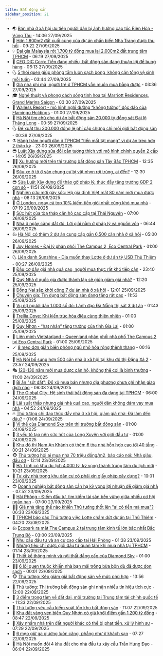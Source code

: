 ```yaml
---
title: Bất động sản
sidebar_position: 21
---
```


<!-- dantri-bat-dong-san:START -->
- 🌏 [Bán nhà ở xã hội ưu tiên người dân bị ảnh hưởng cao tốc Biên Hòa - Vũng Tàu](https://dantri.com.vn/bat-dong-san/ban-nha-o-xa-hoi-uu-tien-nguoi-dan-bi-anh-huong-cao-toc-bien-hoa-vung-tau-20250927175631426.htm) - 14:06 27/09/2025
- 👹 [Hơn 1.800m2 đất cuối cùng của dự án chắn biển Nha Trang được thu hồi](https://dantri.com.vn/bat-dong-san/hon-1800m2-dat-cuoi-cung-cua-du-an-chan-bien-nha-trang-duoc-thu-hoi-20250926103320692.htm) - 09:22 27/09/2025
- 💡 [Đại gia Malaysia rót 1.700 tỷ đồng mua lại 2.000m2 đất trung tâm TPHCM](https://dantri.com.vn/bat-dong-san/dai-gia-malaysia-rot-1700-ty-dong-mua-lai-2000m2-dat-trung-tam-tphcm-20250927121846623.htm) - 06:19 27/09/2025
- 🌋 [CEO DIC Corp: Tiền đang nhiều, bất động sản đang thuận lợi để bung hàng](https://dantri.com.vn/kinh-doanh/ceo-dic-corp-tien-dang-nhieu-bat-dong-san-dang-thuan-loi-de-bung-hang-20250927075601786.htm) - 06:13 27/09/2025
- 🌜 [5 thói quen giúp phòng tắm luôn sạch bong, không cần tổng vệ sinh mỗi tuần](https://dantri.com.vn/bat-dong-san/5-thoi-quen-giup-phong-tam-luon-sach-bong-khong-can-tong-ve-sinh-moi-tuan-20250925160005167.htm) - 03:44 27/09/2025
- 💃 [Giá nhà phi mã, người trẻ ở TPHCM vẫn muốn mua bằng được](https://dantri.com.vn/bat-dong-san/gia-nha-phi-ma-nguoi-tre-o-tphcm-van-muon-mua-bang-duoc-20250924063504363.htm) - 03:36 27/09/2025
- 🎓 [Nghệ thuật và phong cách sống tinh hoa tại Marriott Residences, Grand Marina Saigon](https://dantri.com.vn/bat-dong-san/nghe-thuat-va-phong-cach-song-tinh-hoa-tai-marriott-residences-grand-marina-saigon-20250927095728140.htm) - 03:30 27/09/2025
- 🌝 [Walless Resort - mô hình nghỉ dưỡng “không tường” độc đáo của Flamingo Holdings](https://dantri.com.vn/bat-dong-san/walless-resort-mo-hinh-nghi-duong-khong-tuong-doc-dao-cua-flamingo-holdings-20250926210944282.htm) - 01:00 27/09/2025
- 🧐 [Hà Nội tìm chủ cho dự án bất động sản 20.000 tỷ đồng sát Đại lộ Thăng Long](https://dantri.com.vn/bat-dong-san/ha-noi-tim-chu-cho-du-an-bat-dong-san-20000-ty-dong-sat-dai-lo-thang-long-20250927005249229.htm) - 00:59 27/09/2025
- 🌜 [Đề xuất thu 300.000 đồng lệ phí cấp chứng chỉ môi giới bất động sản](https://dantri.com.vn/bat-dong-san/de-xuat-thu-300000-dong-le-phi-cap-chung-chi-moi-gioi-bat-dong-san-20250927063625931.htm) - 00:39 27/09/2025
- ⚗️ [Hàng trăm người dân ở TPHCM &quot;tiền mất tật mang&quot; vì dự án treo hơn 2 thập kỷ](https://dantri.com.vn/bat-dong-san/hang-tram-nguoi-dan-o-tphcm-tien-mat-tat-mang-vi-du-an-treo-hon-2-thap-ky-20250926121851843.htm) - 23:00 26/09/2025
- 😎 [Luật Xây dựng sửa đổi cần tương thích với mô hình chính quyền 2 cấp](https://dantri.com.vn/bat-dong-san/luat-xay-dung-sua-doi-can-tuong-thich-voi-mo-hinh-chinh-quyen-2-cap-20250926194059024.htm) - 14:05 26/09/2025
- 🧑‍🏫 [Xu hướng mới trên thị trường bất động sản Tây Bắc TPHCM](https://dantri.com.vn/bat-dong-san/xu-huong-moi-tren-thi-truong-bat-dong-san-tay-bac-tphcm-20250926180618803.htm) - 12:35 26/09/2025
- 💪 [Đậu xe ô tô ở sân chung cư bị vật nhọn rơi trúng, ai đền?](https://dantri.com.vn/bat-dong-san/dau-xe-o-to-o-san-chung-cu-bi-vat-nhon-roi-trung-ai-den-20250926152151760.htm) - 12:30 26/09/2025
- 😎 [Sửa Luật Xây dựng để tháo gỡ pháp lý, thúc đẩy tăng trưởng GDP 2 con số](https://dantri.com.vn/bat-dong-san/sua-luat-xay-dung-de-thao-go-phap-ly-thuc-day-tang-truong-gdp-2-con-so-20250926140029910.htm) - 11:51 26/09/2025
- 🧠 [Nghiên cứu mới gây sốc: Hộ gia đình Việt mất 80 năm mới mua được nhà](https://dantri.com.vn/bat-dong-san/nghien-cuu-moi-gay-soc-ho-gia-dinh-viet-mat-80-nam-moi-mua-duoc-nha-20250926145619807.htm) - 08:13 26/09/2025
- 🧰 [Ở London, ngay cả top 10% kiếm tiền giỏi nhất cũng khó mua nhà](https://dantri.com.vn/bat-dong-san/o-london-ngay-ca-top-10-kiem-tien-gioi-nhat-cung-kho-mua-nha-20250920130527102.htm) - 07:19 26/09/2025
- 🤩 [Sức hút của tòa tháp căn hộ cao cấp tại Thái Nguyên](https://dantri.com.vn/bat-dong-san/suc-hut-cua-toa-thap-can-ho-cao-cap-tai-thai-nguyen-20250926111313974.htm) - 07:00 26/09/2025
- 🦆 [Nhà ở ngày càng đắt đỏ: Lời giải nằm ở pháp lý và nguồn vốn](https://dantri.com.vn/bat-dong-san/nha-o-ngay-cang-dat-do-loi-giai-nam-o-phap-ly-va-nguon-von-20250926125813330.htm) - 06:44 26/09/2025
- 👍 [Hà Nội có thêm 2 dự án cung cấp gần 6.500 căn nhà ở xã hội](https://dantri.com.vn/bat-dong-san/ha-noi-co-them-2-du-an-cung-cap-gan-6500-can-nha-o-xa-hoi-20250926103618927.htm) - 05:00 26/09/2025
- 🙉 [Joy Homes - Đại lý phân phối The Campus 2, Eco Central Park](https://dantri.com.vn/bat-dong-san/joy-homes-dai-ly-phan-phoi-the-campus-2-eco-central-park-20250925182549005.htm) - 01:00 26/09/2025
- 🌜 [Liên danh Sunshine - Dia muốn thay Lotte ở dự án tỷ USD Thủ Thiêm](https://dantri.com.vn/bat-dong-san/lien-danh-sunshine-dia-muon-thay-lotte-o-du-an-ty-usd-thu-thiem-20250922112756408.htm) - 00:27 26/09/2025
- 🌋 [Đầu cơ đẩy giá nhà quá cao, người mua thực rất khó tiếp cận](https://dantri.com.vn/bat-dong-san/dau-co-day-gia-nha-qua-cao-nguoi-mua-thuc-rat-kho-tiep-can-20250926015929145.htm) - 23:40 25/09/2025
- 🥰 [Quỹ Nhà ở quốc gia được thành lập sẽ giúp giảm giá nhà?](https://dantri.com.vn/bat-dong-san/quy-nha-o-quoc-gia-duoc-thanh-lap-se-giup-giam-gia-nha-20250925170235410.htm) - 12:20 25/09/2025
- 💯 [Đồng Nai sắp khởi công 7 dự án nhà ở xã hội](https://dantri.com.vn/bat-dong-san/dong-nai-sap-khoi-cong-7-du-an-nha-o-xa-hoi-20250925104336024.htm) - 12:01 25/09/2025
- 🤩 [Chuyên gia: Tín dụng bất động sản đang tăng rất cao](https://dantri.com.vn/bat-dong-san/chuyen-gia-tin-dung-bat-dong-san-dang-tang-rat-cao-20250925181148281.htm) - 11:53 25/09/2025
- 💄 [Vụ nợ người dân 1.000 sổ đỏ: Lãnh đạo Đà Nẵng thị sát 3 dự án](https://dantri.com.vn/bat-dong-san/vu-no-nguoi-dan-1000-so-do-lanh-dao-da-nang-thi-sat-3-du-an-20250924163046459.htm) - 01:43 25/09/2025
- 🦍 [Trellia Cove: Khi kiến trúc hòa điệu cùng thiên nhiên](https://dantri.com.vn/bat-dong-san/trellia-cove-khi-kien-truc-hoa-dieu-cung-thien-nhien-20250924225546666.htm) - 01:00 25/09/2025
- 🎡 [Quy Nhơn - “hạt nhân” tăng trưởng của tỉnh Gia Lai](https://dantri.com.vn/bat-dong-san/quy-nhon-hat-nhan-tang-truong-cua-tinh-gia-lai-20250924231240881.htm) - 01:00 25/09/2025
- 🐎 [Liên minh Vietstarland - Queenland phân phối nhà phố The Campus 2 tại Eco Central Park](https://dantri.com.vn/bat-dong-san/lien-minh-vietstarland-queenland-phan-phoi-nha-pho-the-campus-2-tai-eco-central-park-20250924224125091.htm) - 01:00 25/09/2025
- 🪄 [8 mẹo đơn giản biến phòng ngủ nhỏ hóa rộng thênh thang](https://dantri.com.vn/bat-dong-san/8-meo-don-gian-bien-phong-ngu-nho-hoa-rong-thenh-thang-20250923155642182.htm) - 00:16 25/09/2025
- 💼 [Hà Nội bổ sung hơn 500 căn nhà ở xã hội tại khu đô thị Đặng Xá 2](https://dantri.com.vn/bat-dong-san/ha-noi-bo-sung-hon-500-can-nha-o-xa-hoi-tai-khu-do-thi-dang-xa-2-20250924215014055.htm) - 23:57 24/09/2025
- 🎭 [120-130 năm mới mua được căn hộ, không thể coi là bình thường](https://dantri.com.vn/bat-dong-san/120-130-nam-moi-mua-duoc-can-ho-khong-the-coi-la-binh-thuong-20250924162659723.htm) - 11:00 24/09/2025
- 🐻 [Bí ẩn &quot;sốt đất&quot;: Đổ xô mua bán nhưng địa phương chưa ghi nhận giao dịch nào](https://dantri.com.vn/bat-dong-san/bi-an-sot-dat-do-xo-mua-ban-nhung-dia-phuong-chua-ghi-nhan-giao-dich-nao-20250924091940148.htm) - 06:08 24/09/2025
- 💃 [The Global City: Hệ sinh thái bất động sản đa dạng tại TPHCM](https://dantri.com.vn/bat-dong-san/the-global-city-he-sinh-thai-bat-dong-san-da-dang-tai-tphcm-20250924100054640.htm) - 06:00 24/09/2025
- 🦣 [Lãi suất thấp nhưng giá nhà quá cao, người dân không dám vay mua nhà](https://dantri.com.vn/bat-dong-san/lai-suat-thap-nhung-gia-nha-qua-cao-nguoi-dan-khong-dam-vay-mua-nha-20250923202122743.htm) - 04:52 24/09/2025
- 🔥 [Thủ tướng chỉ đạo thúc đẩy nhà ở xã hội, giảm giá nhà: Đã làm đến đâu?](https://dantri.com.vn/bat-dong-san/thu-tuong-chi-dao-thuc-day-nha-o-xa-hoi-giam-gia-nha-da-lam-den-dau-20250924060033241.htm) - 01:06 24/09/2025
- 🤩 [Vị thế của Diamond Sky trên thị trường bất động sản](https://dantri.com.vn/bat-dong-san/vi-the-cua-diamond-sky-tren-thi-truong-bat-dong-san-20250923211741648.htm) - 01:00 24/09/2025
- 🥳 [3 yếu tố tạo nên sức hút của Long Xuyên với giới đầu tư](https://dantri.com.vn/bat-dong-san/3-yeu-to-tao-nen-suc-hut-cua-long-xuyen-voi-gioi-dau-tu-20250923201145162.htm) - 01:00 24/09/2025
- 🤗 [Khu đô thị Nam An Khánh có thêm 6 tòa nhà hỗn hợp cao tới 40 tầng](https://dantri.com.vn/bat-dong-san/khu-do-thi-nam-an-khanh-co-them-6-toa-nha-hon-hop-cao-toi-40-tang-20250924011336246.htm) - 00:21 24/09/2025
- 🐵 [Thủ tướng hỏi ai mua nhà 70 triệu đồng/m2, báo cáo nói: Nhà giàu, đầu cơ](https://dantri.com.vn/bat-dong-san/thu-tuong-hoi-ai-mua-nha-70-trieu-dongm2-bao-cao-noi-nha-giau-dau-co-20250923184142452.htm) - 12:14 23/09/2025
- 🤖 [Hà Tĩnh có khu du lịch 4.000 tỷ, kỳ vọng thành trung tâm du lịch mới](https://dantri.com.vn/bat-dong-san/ha-tinh-co-khu-du-lich-4000-ty-ky-vong-thanh-trung-tam-du-lich-moi-20250923125455119.htm) - 10:21 23/09/2025
- 👺 [Tự xây nhà trong khu dân cư có phải xin giấy phép xây dựng?](https://dantri.com.vn/bat-dong-san/tu-xay-nha-trong-khu-dan-cu-co-phai-xin-giay-phep-xay-dung-20250922061422729.htm) - 10:01 23/09/2025
- 😎 [Doanh nghiệp bất động sản cần hạ kỳ vọng lợi nhuận để giảm giá nhà](https://dantri.com.vn/bat-dong-san/doanh-nghiep-bat-dong-san-can-ha-ky-vong-loi-nhuan-de-giam-gia-nha-20250923122649383.htm) - 07:52 23/09/2025
- 🤠 [Hải Phòng - Điểm đầu tư, tìm kiếm tài sản bền vững giữa nhiều cơ hội ngắn hạn](https://dantri.com.vn/bat-dong-san/hai-phong-diem-dau-tu-tim-kiem-tai-san-ben-vung-giua-nhieu-co-hoi-ngan-han-20250923135243145.htm) - 07:00 23/09/2025
- 👨‍🏫 [Giá nhà tăng thế nào khiến Thủ tướng thốt lên &quot;ai có tiền mà mua&quot;?](https://dantri.com.vn/bat-dong-san/gia-nha-tang-the-nao-khien-thu-tuong-thot-len-ai-co-tien-ma-mua-20250923120356551.htm) - 06:33 23/09/2025
- 🧰 [TPHCM báo cáo Thủ tướng việc Lotte chấm dứt dự án tại Thủ Thiêm](https://dantri.com.vn/bat-dong-san/tphcm-bao-cao-thu-tuong-viec-lotte-cham-dut-du-an-tai-thu-thiem-20250923103211285.htm) - 04:20 23/09/2025
- 👍 [Ecopark ra mắt The Campus 2 tại trung tâm kinh tế lớn bậc nhất Bắc Trung Bộ](https://dantri.com.vn/bat-dong-san/ecopark-ra-mat-the-campus-2-tai-trung-tam-kinh-te-lon-bac-nhat-bac-trung-bo-20250922224410246.htm) - 03:00 23/09/2025
- 🌈 [Nhu cầu đầu tư và an cư cao cấp tại Hải Phòng](https://dantri.com.vn/bat-dong-san/nhu-cau-dau-tu-va-an-cu-cao-cap-tai-hai-phong-20250923083714779.htm) - 01:38 23/09/2025
- 🐲 [Những tiêu chí được giới đầu tư quan tâm khi mua nhà tại TPHCM](https://dantri.com.vn/bat-dong-san/nhung-tieu-chi-duoc-gioi-dau-tu-quan-tam-khi-mua-nha-tai-tphcm-20250922211536042.htm) - 01:14 23/09/2025
- 💄 [Thiết kế thông minh và nội thất đẳng cấp của Diamond Sky](https://dantri.com.vn/bat-dong-san/thiet-ke-thong-minh-va-noi-that-dang-cap-cua-diamond-sky-20250922101541087.htm) - 01:00 23/09/2025
- 👨‍🏫 [6 lỗi quen thuộc khiến nhà bạn mãi trông bừa bộn dù đã được dọn sạch](https://dantri.com.vn/bat-dong-san/6-loi-quen-thuoc-khien-nha-ban-mai-trong-bua-bon-du-da-duoc-don-sach-20250922234616520.htm) - 00:01 23/09/2025
- 🐵 [Thủ tướng: Kéo giảm giá bất động sản về mức phù hợp](https://dantri.com.vn/bat-dong-san/thu-tuong-keo-giam-gia-bat-dong-san-ve-muc-phu-hop-20250922204103548.htm) - 13:56 22/09/2025
- 🎉 [Thủ tướng: Thị trường bất động sản ghi nhận nhiều tín hiệu tích cực](https://dantri.com.vn/bat-dong-san/thu-tuong-thi-truong-bat-dong-san-ghi-nhan-nhieu-tin-hieu-tich-cuc-20250922184852679.htm) - 12:00 22/09/2025
- 💫 [3 điểm trọng tâm về đất đai, môi trường tại Trung tâm tài chính quốc tế](https://dantri.com.vn/bat-dong-san/3-diem-trong-tam-ve-dat-dai-moi-truong-tai-trung-tam-tai-chinh-quoc-te-20250922160444089.htm) - 11:33 22/09/2025
- 🦄 [Thủ tướng yêu cầu kiểm soát tồn kho bất động sản](https://dantri.com.vn/bat-dong-san/thu-tuong-yeu-cau-kiem-soat-ton-kho-bat-dong-san-20250922162220237.htm) - 11:07 22/09/2025
- 🌮 [Khu đất vàng ven biển Quy Nhơn có giá khởi điểm gần 1.200 tỷ đồng](https://dantri.com.vn/bat-dong-san/khu-dat-vang-ven-bien-quy-nhon-co-gia-khoi-diem-gan-1200-ty-dong-20250920154007297.htm) - 08:47 22/09/2025
- 💯 [Xây nhầm nhà trên đất người khác có thể bị phạt tiền, xử lý hình sự](https://dantri.com.vn/bat-dong-san/xay-nham-nha-tren-dat-nguoi-khac-co-the-bi-phat-tien-xu-ly-hinh-su-20250922141515565.htm) - 07:29 22/09/2025
- 🌊 [6 mẹo giữ ga giường luôn căng, phẳng như ở khách sạn](https://dantri.com.vn/bat-dong-san/6-meo-giu-ga-giuong-luon-cang-phang-nhu-o-khach-san-20250921222358338.htm) - 07:27 22/09/2025
- 🤖 [Hà Nội muốn đổi 4 khu đất cho nhà đầu tư xây cầu Trần Hưng Đạo](https://dantri.com.vn/bat-dong-san/ha-noi-muon-doi-4-khu-dat-cho-nha-dau-tu-xay-cau-tran-hung-dao-20250922124823437.htm) - 06:04 22/09/2025<!-- dantri-bat-dong-san:END -->
